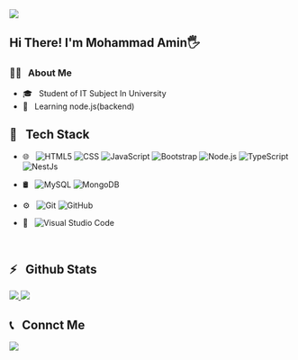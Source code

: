 <img align="center" src="https://user-images.githubusercontent.com/74038190/212748830-4c709398-a386-4761-84d7-9e10b98fbe6e.gif" />
<h2>Hi There! I'm Mohammad Amin🖐</h2>

<h3>👨‍💻 &nbsp; About Me</h3>

- 🎓 &nbsp; Student of IT Subject In University
- 🌱 &nbsp; Learning node.js(backend)

<h2>🔧 &nbsp; Tech Stack</h2>


- 🌐 &nbsp;
  ![HTML5](https://img.shields.io/badge/-HTML5-333333?style=flat&logo=HTML5)
  ![CSS](https://img.shields.io/badge/-CSS-333333?style=flat&logo=CSS3&logoColor=1572B6)
  ![JavaScript](https://img.shields.io/badge/-JavaScript-333333?style=flat&logo=javascript)
  ![Bootstrap](https://img.shields.io/badge/-Bootstrap-333333?style=flat&logo=bootstrap&logoColor=563D7C)
  ![Node.js](https://img.shields.io/badge/-Node.js-333333?style=flat&logo=node.js)
  ![TypeScript](https://shields.io/badge/TypeScript-3178C6?logo=TypeScript&logoColor=FFF&style=flat-square)
  ![NestJs](https://img.shields.io/badge/-NestJs-ea2845?style=flat-square&logo=nestjs&logoColor=white)

- 🛢 &nbsp;
  ![MySQL](https://img.shields.io/badge/-MySQL-333333?style=flat&logo=mysql)
  ![MongoDB](https://img.shields.io/badge/-MongoDB-333333?style=flat&logo=mongodb)
- ⚙️ &nbsp;
  ![Git](https://img.shields.io/badge/-Git-333333?style=flat&logo=git)
  ![GitHub](https://img.shields.io/badge/-GitHub-333333?style=flat&logo=github)
- 🔧 &nbsp;
  ![Visual Studio Code](https://img.shields.io/badge/-Visual%20Studio%20Code-333333?style=flat&logo=visual-studio-code&logoColor=007ACC)

<br />

<h2>⚡️ &nbsp; Github Stats</h2>

<a href="https://github.com/sabzlearn-ir">
  <img src="https://github-readme-stats.vercel.app/api?username=AminServerSide&show_icons=true&theme=radical" />
  <img src="https://github-readme-stats.vercel.app/api/top-langs/?username=AminServerSide" />
</a>

<h2>📞 &nbsp; Connct Me </h2>

<p>
  <a href="https://t.me/AMINN004/">
    <img src="https://img.shields.io/badge/Telegram-@AMINN004-blue?style=flat&logo=telegram" />
  </a>
</p>

<br />

